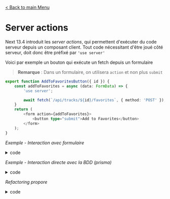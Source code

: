 [< Back to main Menu](https://github.com/gsoulie/react-resources/blob/master/react-presentation.md)    

# Server actions

Next 13.4 introduit les *server actions*, qui permettent d'exécuter du code serveur depuis un composant client. Tout code nécessitant d'être joué côté serveur, doit donc être préfixé par ````'use server'````

Voici  par exemple un bouton qui exécute un fetch depuis un formulaire

> **Remarque** : Dans un formulaire, on utilisera ````action```` et non plus ````submit````

````typescript
export function AddToFavoritesButton({ id }) {
    const addToFavorites = async (data: FormData) => {
        'use server';

        await fetch(`/api/tracks/${id}/favorites`, { method: 'POST' });
    }
    return (
        <form action={addToFavorites}>
            <button type="submit">Add to Favorites</button>
        </form>
    );
}
````

*Exemple - Interaction avec formulaire*

<details>
    <summary>code</summary>

````typescript
async function create(formData: FormData) {
  'use server';
  const post = await db.post.insert({
    title: formData.get('title'),
    content: formData.get('content')
  })
  redirect(`/blog/${post.slug}`)
}

export default function Page() {
  return (
    <form action={create}>
    ...
    </form>
  )
}
````

</details>

*Exemple - Interaction directe avec la BDD (prisma)*

<details>
    <summary>code</summary>

````typescript
import { prisma } from "@/db/db";

export default function Page() {
  const todos = await prisma.todo.findMany();

  const addTodo = async (formData: FormData) => {
    'use server';

    const content = formData.get('content');

    await prisma.todo.create({
        data: { content: content as string }
    })

    revalidatePath('/todos');    // Important : invalider les data en cache pour redéclencher le chargement des données
  }
  return (
    <form action={addTodo}>
    ...
    </form>
  )
}
````
    
</details>

*Refactoring propore*

<details>
    <summary>code</summary>

Pour plus de clarté, il est recommandé de séparer les *server actions* dans des fichiers spécifiques (dans un répertoire "actions") et de séparer le code des composants serveur., du code des composants clients.

Ici, nous allons déplacer le formulaire dans un composant *client*, la serveur action dans un fichier *actions.ts* et le serveur dans son *page.tsx*


*Server component Page.tsx*
````typescript
import Form from "@/components/form";

export default async function TodosPage() {
    const todos = await prisma.todo.findMany();

    return (
        <Form />

        <ul>
            { todos.map((todo) => (<li>...</li>)) }
        </ul>
    )
}
````

*actions.ts*
````typescript
"use server"

import { prisma } from "@/db/db";
import { revalidatePath } from "next/cache";

export const addTodo = async (formData: FormData) => {
    const content = formData.get('content');

    await prisma.todo.create({
        data: { content: content as string }
    })

    revalidatePath('/todos');
}
````

*Form.tsx*
````typescript
"use client"

export default function Form() {
   return (
    <form action={addTodo}>
    ...
        <button>Add</button>
    </form>
  )
}
````
    
</details>
